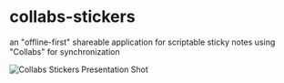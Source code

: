 # collabs-stickers #

an "offline-first" shareable application for scriptable sticky notes using "Collabs" for synchronization

![Collabs Stickers Presentation Shot](CollabsStickers-Screenshot.png)
